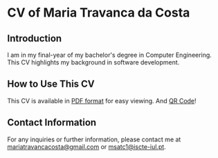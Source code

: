 # CV of Maria Travanca da Costa

## Introduction
I am in my final-year of my bachelor's degree in Computer Engineering. This CV highlights my background in software development.

## How to Use This CV
This CV is available in [PDF format](https://github.com/user-attachments/files/16900761/cvPDF.pdf) for easy viewing. 
And [QR Code](https://github.com/user-attachments/files/16900675/MariaTravancaCostaCV.pdf)!

## Contact Information
For any inquiries or further information, please contact me at mariatravancacosta@gmail.com or msatc1@iscte-iul.pt.

